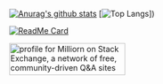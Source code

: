 [![Anurag's github stats](https://github-readme-stats.vercel.app/api?username=milliorn&count_private=true&show_icons=true&include_all_commits=true&line_height=40)](https://github.com/anuraghazra/github-readme-stats)
[![Top Langs](https://github-readme-stats.vercel.app/api/top-langs/?username=milliorn&langs_count=10)])


[![ReadMe Card](https://github-readme-stats.vercel.app/api/pin/?username=milliorn&repo=portfolio)](https://github.com/milliorn/portfolio)

<a href="https://stackexchange.com/users/16587671"><img src="https://stackexchange.com/users/flair/16587671.png" width="208" height="58" alt="profile for Milliorn on Stack Exchange, a network of free, community-driven Q&amp;A sites" title="profile for Milliorn on Stack Exchange, a network of free, community-driven Q&amp;A sites"></a>
